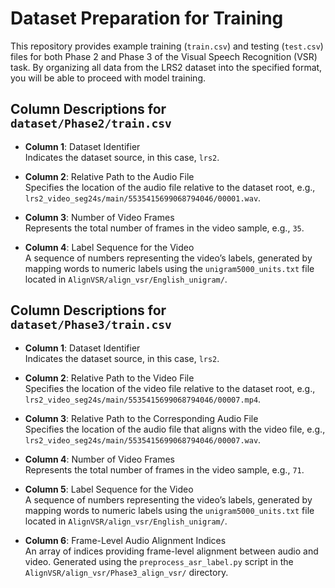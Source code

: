 
# Dataset Preparation for Training

This repository provides example training (`train.csv`) and testing (`test.csv`) files for both Phase 2 and Phase 3 of the Visual Speech Recognition (VSR) task. By organizing all data from the LRS2 dataset into the specified format, you will be able to proceed with model training.

## Column Descriptions for `dataset/Phase2/train.csv`
- **Column 1**: Dataset Identifier  
  Indicates the dataset source, in this case, `lrs2`.

- **Column 2**: Relative Path to the Audio File  
  Specifies the location of the audio file relative to the dataset root, e.g., `lrs2_video_seg24s/main/5535415699068794046/00001.wav`.

- **Column 3**: Number of Video Frames  
  Represents the total number of frames in the video sample, e.g., `35`.

- **Column 4**: Label Sequence for the Video  
  A sequence of numbers representing the video’s labels, generated by mapping words to numeric labels using the `unigram5000_units.txt` file located in `AlignVSR/align_vsr/English_unigram/`.


## Column Descriptions for `dataset/Phase3/train.csv`

- **Column 1**: Dataset Identifier  
  Indicates the dataset source, in this case, `lrs2`.

- **Column 2**: Relative Path to the Video File  
  Specifies the location of the video file relative to the dataset root, e.g., `lrs2_video_seg24s/main/5535415699068794046/00007.mp4`.

- **Column 3**: Relative Path to the Corresponding Audio File  
  Specifies the location of the audio file that aligns with the video file, e.g., `lrs2_video_seg24s/main/5535415699068794046/00007.wav`.

- **Column 4**: Number of Video Frames  
  Represents the total number of frames in the video sample, e.g., `71`.

- **Column 5**: Label Sequence for the Video  
  A sequence of numbers representing the video’s labels, generated by mapping words to numeric labels using the `unigram5000_units.txt` file located in `AlignVSR/align_vsr/English_unigram/`.

- **Column 6**: Frame-Level Audio Alignment Indices  
  An array of indices providing frame-level alignment between audio and video. Generated using the `preprocess_asr_label.py` script in the `AlignVSR/align_vsr/Phase3_align_vsr/` directory.
